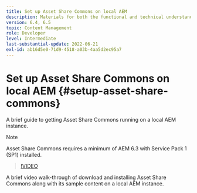 ```yaml
---
title: Set up Asset Share Commons on local AEM
description: Materials for both the functional and technical understanding Assets Share Commons
version: 6.4, 6.5
topic: Content Management
role: Developer
level: Intermediate
last-substantial-update: 2022-06-21
exl-id: ab16d5e0-71d9-4518-a03b-4aa5d2ec95a7
---
```

# Set up Asset Share Commons on local AEM {#setup-asset-share-commons}

A brief guide to getting Asset Share Commons running on a local AEM instance.

>[!NOTE]
>
>Asset Share Commons requires a minimum of AEM 6.3 with Service Pack 1 (SP1) installed.

>[!VIDEO](https://video.tv.adobe.com/v/20499/?quality=9&learn=on)

A brief video walk-through of download and installing Asset Share Commons along with its sample content on a local AEM instance.
